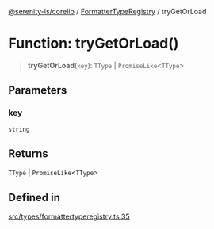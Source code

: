 [@serenity-is/corelib](../../../README.md) / [FormatterTypeRegistry](../README.md) / tryGetOrLoad

# Function: tryGetOrLoad()

> **tryGetOrLoad**(`key`): `TType` \| `PromiseLike`\<`TType`\>

## Parameters

### key

`string`

## Returns

`TType` \| `PromiseLike`\<`TType`\>

## Defined in

[src/types/formattertyperegistry.ts:35](https://github.com/serenity-is/serenity/blob/master/packages/corelib/src/types/formattertyperegistry.ts#L35)
